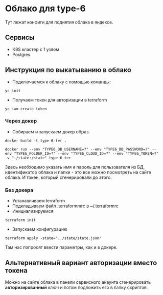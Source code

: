 # Облако для type-6

Тут лежат конфиги для поднятия облака в яндексе.

## Сервисы

* K8S кластер с 1 узлом
* Postgres

## Инструкция по выкатыванию в облако

* Подключаемся к облаку с помощью команды:

```
yc init
```

* Получаем токен для авторизации в terraform

```
yc iam create token
```

### Через докер

* Собираем и запускаем докер образ.

```
docker build -t type-6-ter .
```

```
docker run --env "TYPE6_DB_USERNAME=?" --env "TYPE6_DB_PASSWORD=?" --env "TYPE6_FOLDER_ID=?" --env "TYPE6_CLOUD_ID=?" --env "TYPE6_TOKEN=?" -v "./state:/state" type-6-ter
```

Здесь необходимо указать имя и пароль для пользователя из БД, идентификатор облака и папки - это все можно посмотреть на сайте облака. И токен, 
который сгенерировали до этого.

### Без докера

* Устанавливаем terraform
* Подкладываем файл .terraformmrc в ~/.terraformrc
* Инициализируемся 

```
terraform init
```

* Запускаем конфигурацию

```
terraform apply -state="../state/state.json"
```

Там нас попросят ввести параметры, как и в докере.

## Альтернативный вариант авторизации вместо токена

Можно на сайте облака в панели сервисного акаунта сгенерировать **авторизированный** ключ и потом подложить его в папку скриптов.